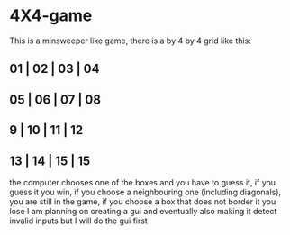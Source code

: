 # 4X4-game
This is a minsweeper like game, there is a by 4 by 4 grid like this:

01 | 02 | 03 | 04
-----------------
05 | 06 | 07 | 08
-----------------
9 | 10 | 11 | 12
-----------------
13 | 14 | 15 | 15
-----------------
the computer chooses one of the boxes and you have to guess it, if you guess it you win, if you choose a neighbouring one (including diagonals), you are still in the game, if you choose a box that does not border it you lose
I am planning on creating a gui and eventually also making it detect invalid inputs but I will do the gui first

